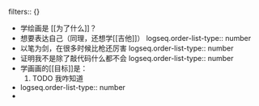 filters:: {}

- 学绘画是 [[为了什么]]？
- 想要表达自己（同理，还想学[[吉他]]）
  logseq.order-list-type:: number
- 以笔为剑，在很多时候比枪还厉害
  logseq.order-list-type:: number
- 证明我不是除了敲代码什么都不会
  logseq.order-list-type:: number
- 学画画的[[目标]]是：
  1. TODO 我咋知道
- logseq.order-list-type:: number
-